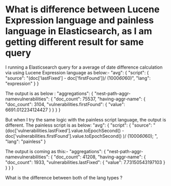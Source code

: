 
# What is difference between Lucene Expression language and painless language in Elasticsearch, as I am getting different result for same query

I running a Elasticsearch query for a average of date difference calculation via using Lucene Expression language as below:-
"avg": {
            "script": {
              "source": "(doc['lastFixed'] - doc['firstFound'])/ (1000*60*60)",
              "lang": "expression"
            }
          }

The output is as below :
"aggregations": {
  "nest-path-aggr-namevulnerabilities": {
    "doc_count": 75537,
      "having-aggr-name": {
        "doc_count": 3104,
         "vulnerabilities.firstFound": {
            "value": 6691.012234124427
          }
       }
    }
 }

But when I try the same logic with the painless script language, the output is different.
The painless script is as below:
"avg": {
            "script": {
              "source": " (doc['vulnerabilities.lastFixed'].value.toEpochSecond() - doc['vulnerabilities.firstFound'].value.toEpochSecond() )/ (1000*60*60); ",
              "lang": "painless"
            }

The output is coming as this:-
"aggregations": {
  "nest-path-aggr-namevulnerabilities": {
    "doc_count": 41208,
       "having-aggr-name": {
         "doc_count": 1933,
           "vulnerabilities.lastFixed": {
              "value": 7.73150543197103
            }
         }
      }
   }

What is the difference between both of the lang types ?

        